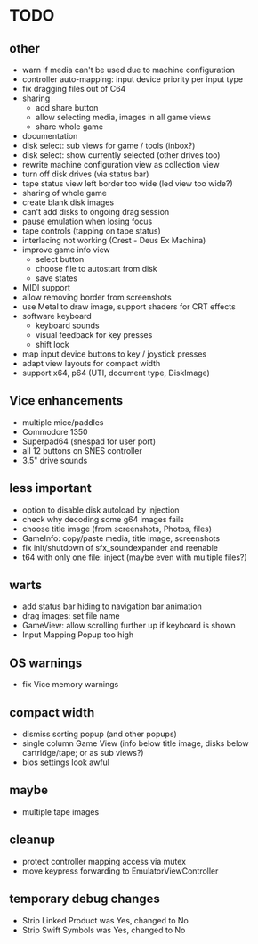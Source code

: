 #  TODO

## other

- warn if media can't be used due to machine configuration
- controller auto-mapping: input device priority per input type
- fix dragging files out of C64
- sharing
  - add share button
  - allow selecting media, images in all game views
  - share whole game
- documentation
- disk select: sub views for game / tools (inbox?)
- disk select: show currently selected (other drives too)
- rewrite machine configuration view as collection view
- turn off disk drives (via status bar)
- tape status view left border too wide (led view too wide?)
- sharing of whole game
- create blank disk images
- can't add disks to ongoing drag session
- pause emulation when losing focus
- tape controls (tapping on tape status)
- interlacing not working (Crest - Deus Ex Machina)
- improve game info view
    - select button
    - choose file to autostart from disk
    - save states
- MIDI support
- allow removing border from screenshots
- use Metal to draw image, support shaders for CRT effects
- software keyboard
    - keyboard sounds
    - visual feedback for key presses
    - shift lock
- map input device buttons to key / joystick presses
- adapt view layouts for compact width
- support x64, p64 (UTI, document type, DiskImage)

## Vice enhancements

- multiple mice/paddles
- Commodore 1350
- Superpad64 (snespad for user port)
- all 12 buttons on SNES controller
- 3.5" drive sounds
    
## less important

- option to disable disk autoload by injection
- check why decoding some g64 images fails
- choose title image (from screenshots, Photos, files)
- GameInfo: copy/paste media, title image, screenshots
- fix init/shutdown of sfx_soundexpander and reenable
- t64 with only one file: inject (maybe even with multiple files?)

## warts

- add status bar hiding to navigation bar animation
- drag images: set file name
- GameView: allow scrolling further up if keyboard is shown
- Input Mapping Popup too high

## OS warnings

- fix Vice memory warnings

## compact width

- dismiss sorting popup (and other popups)
- single column Game View (info below title image, disks below cartridge/tape; or as sub views?)
- bios settings look awful

## maybe

- multiple tape images

## cleanup

- protect controller mapping access via mutex
- move keypress forwarding to EmulatorViewController

## temporary debug changes

- Strip Linked Product was Yes, changed to No
- Strip Swift Symbols was Yes, changed to No
